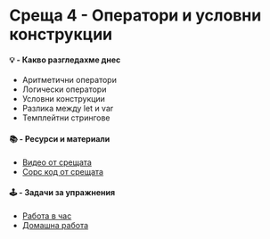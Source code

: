 # Среща 4 - Оператори и условни конструкции

#### 💡 - Какво разгледахме днес
- Аритметични оператори
- Логически оператори
- Условни конструкции
- Разлика между let и var
- Темплейтни стрингове

 #### 📚 - Ресурси и материали
- [Видео от срещата](https://www.youtube.com/watch?v=3qpPdPpM-jE&list=PLyZOguednhL5s3LH63o1q8CHhfNk4kvf1&index=5)
- [Сорс код от срещата](./source/)

 #### 🕹️ - Задачи за упражнения
- [Работа в час](./cw/README.md)
- [Домашна работа](./hw/README.md)
